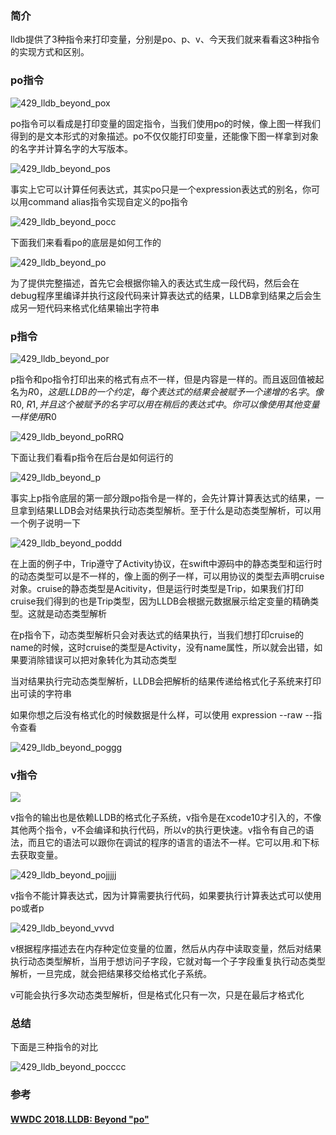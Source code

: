 ### 简介

lldb提供了3种指令来打印变量，分别是po、p、v、今天我们就来看看这3种指令的实现方式和区别。

### po指令

![429_lldb_beyond_pox](https://github.com/leroyli/GitPages/blob/master/posts/lldb_po/images/lldb_po/429_lldb_beyond_pox.jpg)

po指令可以看成是打印变量的固定指令，当我们使用po的时候，像上图一样我们得到的是文本形式的对象描述。po不仅仅能打印变量，还能像下图一样拿到对象的名字并计算名字的大写版本。

![429_lldb_beyond_pos](https://github.com/leroyli/GitPages/blob/master/posts/lldb_po/images/lldb_po/429_lldb_beyond_pos.jpg)

事实上它可以计算任何表达式，其实po只是一个expression表达式的别名，你可以用command alias指令实现自定义的po指令

![429_lldb_beyond_pocc](https://github.com/leroyli/GitPages/blob/master/posts/lldb_po/images/lldb_po/429_lldb_beyond_pocc.jpg)

下面我们来看看po的底层是如何工作的

![429_lldb_beyond_po](https://github.com/leroyli/GitPages/blob/master/posts/lldb_po/images/lldb_po/429_lldb_beyond_po.jpg)

为了提供完整描述，首先它会根据你输入的表达式生成一段代码，然后会在debug程序里编译并执行这段代码来计算表达式的结果，LLDB拿到结果之后会生成另一短代码来格式化结果输出字符串

### p指令



![429_lldb_beyond_por](https://github.com/leroyli/GitPages/blob/master/posts/lldb_po/images/lldb_po/429_lldb_beyond_por.jpg)

p指令和po指令打印出来的格式有点不一样，但是内容是一样的。而且返回值被起名为$R0，这是LLDB的一个约定，每个表达式的结果会被赋予一个递增的名字。像$R0, $R1,并且这个被赋予的名字可以用在稍后的表达式中。你可以像使用其他变量一样使用$R0

![429_lldb_beyond_poRRQ](https://github.com/leroyli/GitPages/blob/master/posts/lldb_po/images/lldb_po/429_lldb_beyond_poRRQ.jpg)

下面让我们看看p指令在后台是如何运行的

![429_lldb_beyond_p](https://github.com/leroyli/GitPages/blob/master/posts/lldb_po/images/lldb_po/429_lldb_beyond_p.jpg)

事实上p指令底层的第一部分跟po指令是一样的，会先计算计算表达式的结果，一旦拿到结果LLDB会对结果执行动态类型解析。至于什么是动态类型解析，可以用一个例子说明一下

![429_lldb_beyond_poddd](https://github.com/leroyli/GitPages/blob/master/posts/lldb_po/images/lldb_po/429_lldb_beyond_poddd.jpg)

在上面的例子中，Trip遵守了Activity协议，在swift中源码中的静态类型和运行时的动态类型可以是不一样的，像上面的例子一样，可以用协议的类型去声明cruise对象。cruise的静态类型是Acitivity，但是运行时类型是Trip，如果我们打印cruise我们得到的也是Trip类型，因为LLDB会根据元数据展示给定变量的精确类型。这就是动态类型解析

在p指令下，动态类型解析只会对表达式的结果执行，当我们想打印cruise的name的时候，这时cruise的类型是Activity，没有name属性，所以就会出错，如果要消除错误可以把对象转化为其动态类型

当对结果执行完动态类型解析，LLDB会把解析的结果传递给格式化子系统来打印出可读的字符串

如果你想之后没有格式化的时候数据是什么样，可以使用 expression --raw --指令查看

![429_lldb_beyond_poggg](https://github.com/leroyli/GitPages/blob/master/posts/lldb_po/images/lldb_po/429_lldb_beyond_poggg.jpg)

### v指令

![](https://github.com/leroyli/GitPages/blob/master/posts/lldb_po/images/lldb_po/429_lldb_beyond_vvvv.jpg)

v指令的输出也是依赖LLDB的格式化子系统，v指令是在xcode10才引入的，不像其他两个指令，v不会编译和执行代码，所以v的执行更快速。v指令有自己的语法，而且它的语法可以跟你在调试的程序的语言的语法不一样。它可以用.和下标去获取变量。

![429_lldb_beyond_pojjjjj](https://github.com/leroyli/GitPages/blob/master/posts/lldb_po/images/lldb_po/429_lldb_beyond_pojjjjj.jpg)

v指令不能计算表达式，因为计算需要执行代码，如果要执行计算表达式可以使用po或者p

![429_lldb_beyond_vvvd](https://github.com/leroyli/GitPages/blob/master/posts/lldb_po/images/lldb_po/429_lldb_beyond_vvvd.jpg)

v根据程序描述去在内存种定位变量的位置，然后从内存中读取变量，然后对结果执行动态类型解析，当用于想访问子字段，它就对每一个子字段重复执行动态类型解析，一旦完成，就会把结果移交给格式化子系统。

v可能会执行多次动态类型解析，但是格式化只有一次，只是在最后才格式化

### 总结

下面是三种指令的对比

![429_lldb_beyond_pocccc](https://github.com/leroyli/GitPages/blob/master/posts/lldb_po/images/lldb_po/429_lldb_beyond_pocccc.jpg)

### 参考

#### [WWDC 2018.LLDB: Beyond "po"](https://developer.apple.com/videos/play/wwdc2019/429/)







